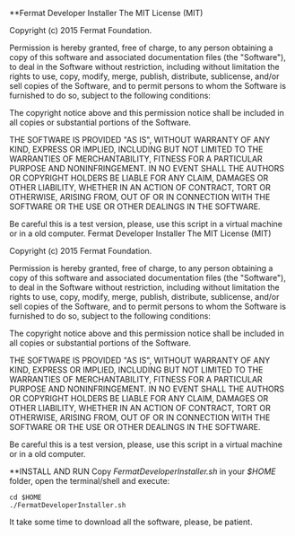  
**Fermat Developer Installer
The MIT License (MIT)

Copyright (c) 2015 Fermat Foundation.

Permission is hereby granted, free of charge, to any person obtaining a copy of this software and associated documentation files (the "Software"), to deal in the Software without restriction, including without limitation the rights to use, copy, modify, merge, publish, distribute, sublicense, and/or sell copies of the Software, and to permit persons to whom the Software is furnished to do so, subject to the following conditions:

The copyright notice above and this permission notice shall be included in all copies or substantial portions of the Software.

THE SOFTWARE IS PROVIDED "AS IS", WITHOUT WARRANTY OF ANY KIND, EXPRESS OR IMPLIED, INCLUDING BUT NOT LIMITED TO THE WARRANTIES OF MERCHANTABILITY, FITNESS FOR A PARTICULAR PURPOSE AND NONINFRINGEMENT. IN NO EVENT SHALL THE AUTHORS OR COPYRIGHT HOLDERS BE LIABLE FOR ANY CLAIM, DAMAGES OR OTHER LIABILITY, WHETHER IN AN ACTION OF CONTRACT, TORT OR OTHERWISE, ARISING FROM, OUT OF OR IN CONNECTION WITH THE SOFTWARE OR THE USE OR OTHER DEALINGS IN THE SOFTWARE.


 Be careful this is a test version, please, use this script in a virtual machine or in a old computer. Fermat Developer Installer
The MIT License (MIT)

Copyright (c) 2015 Fermat Foundation.

Permission is hereby granted, free of charge, to any person obtaining a copy of this software and associated documentation files (the "Software"), to deal in the Software without restriction, including without limitation the rights to use, copy, modify, merge, publish, distribute, sublicense, and/or sell copies of the Software, and to permit persons to whom the Software is furnished to do so, subject to the following conditions:

The copyright notice above and this permission notice shall be included in all copies or substantial portions of the Software.

THE SOFTWARE IS PROVIDED "AS IS", WITHOUT WARRANTY OF ANY KIND, EXPRESS OR IMPLIED, INCLUDING BUT NOT LIMITED TO THE WARRANTIES OF MERCHANTABILITY, FITNESS FOR A PARTICULAR PURPOSE AND NONINFRINGEMENT. IN NO EVENT SHALL THE AUTHORS OR COPYRIGHT HOLDERS BE LIABLE FOR ANY CLAIM, DAMAGES OR OTHER LIABILITY, WHETHER IN AN ACTION OF CONTRACT, TORT OR OTHERWISE, ARISING FROM, OUT OF OR IN CONNECTION WITH THE SOFTWARE OR THE USE OR OTHER DEALINGS IN THE SOFTWARE.


 Be careful this is a test version, please, use this script in a virtual machine or in a old computer.

 **INSTALL AND RUN
Copy *_FermatDeveloperInstaller.sh_* in your _$HOME_ folder, open the terminal/shell and execute:

```shell
cd $HOME
./FermatDeveloperInstaller.sh
```

It take some time to download all the software, please, be patient.

